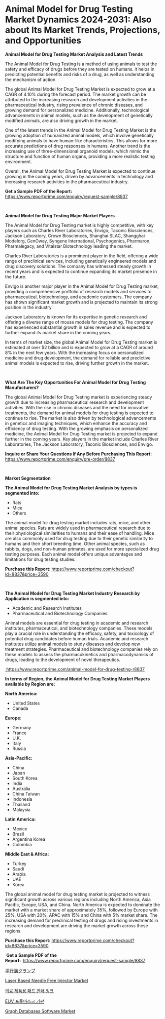 <p><h1>Animal Model for Drug Testing Market Dynamics 2024-2031: Also about Its Market Trends, Projections, and Opportunities</h1></p><p><strong>Animal Model for Drug Testing Market Analysis and Latest Trends</strong></p>
<p><p>The Animal Model for Drug Testing is a method of using animals to test the safety and efficacy of drugs before they are tested on humans. It helps in predicting potential benefits and risks of a drug, as well as understanding the mechanism of action.</p><p>The global Animal Model for Drug Testing Market is expected to grow at a CAGR of 4.10% during the forecast period. The market growth can be attributed to the increasing research and development activities in the pharmaceutical industry, rising prevalence of chronic diseases, and growing demand for personalized medicine. Additionally, technological advancements in animal models, such as the development of genetically modified animals, are also driving growth in the market.</p><p>One of the latest trends in the Animal Model for Drug Testing Market is the growing adoption of humanized animal models, which involve genetically modifying animals to have human-like characteristics. This allows for more accurate predictions of drug responses in humans. Another trend is the increasing use of three-dimensional organoid models, which mimic the structure and function of human organs, providing a more realistic testing environment.</p><p>Overall, the Animal Model for Drug Testing Market is expected to continue growing in the coming years, driven by advancements in technology and increasing research activities in the pharmaceutical industry.</p></p>
<p><strong>Get a Sample PDF of the Report:&nbsp;</strong> <a href="https://www.reportprime.com/enquiry/request-sample/8837">https://www.reportprime.com/enquiry/request-sample/8837</a></p>
<p>&nbsp;</p>
<p><strong>Animal Model for Drug Testing Major Market Players</strong></p>
<p><p>The Animal Model for Drug Testing market is highly competitive, with key players such as Charles River Laboratories, Envigo, Taconic Biosciences, Jackson Laboratory, Crown Biosciences, Shanghai SLAC, Shangghai Modelorg, GenOway, Syngene International, Psychogenics, Pharmaron, Pharmalegacy, and Vitalstar Biotechnology leading the market. </p><p>Charles River Laboratories is a prominent player in the field, offering a wide range of preclinical services, including genetically engineered models and drug discovery solutions. The company has witnessed steady growth in recent years and is expected to continue expanding its market presence in the future.</p><p>Envigo is another major player in the Animal Model for Drug Testing market, providing a comprehensive portfolio of research models and services to pharmaceutical, biotechnology, and academic customers. The company has shown significant market growth and is projected to maintain its strong position in the industry.</p><p>Jackson Laboratory is known for its expertise in genetic research and offering a diverse range of mouse models for drug testing. The company has experienced substantial growth in sales revenue and is expected to further expand its market share in the coming years.</p><p>In terms of market size, the global Animal Model for Drug Testing market is estimated at over $2 billion and is expected to grow at a CAGR of around 8% in the next few years. With the increasing focus on personalized medicine and drug development, the demand for reliable and predictive animal models is expected to rise, driving further growth in the market.</p></p>
<p>&nbsp;</p>
<p><strong>What Are The Key Opportunities For Animal Model for Drug Testing Manufacturers?</strong></p>
<p><p>The global Animal Model for Drug Testing market is experiencing steady growth due to increasing pharmaceutical research and development activities. With the rise in chronic diseases and the need for innovative treatments, the demand for animal models for drug testing is expected to continue to rise. The market is also driven by technological advancements in genetics and imaging techniques, which enhance the accuracy and efficiency of drug testing. With the growing emphasis on personalized medicine, the Animal Model for Drug Testing market is projected to expand further in the coming years. Key players in the market include Charles River Laboratories, The Jackson Laboratory, Taconic Biosciences, and Envigo.</p></p>
<p><strong>Inquire or Share Your Questions If Any Before Purchasing This Report:</strong> <a href="https://www.reportprime.com/enquiry/pre-order/8837">https://www.reportprime.com/enquiry/pre-order/8837</a></p>
<p>&nbsp;</p>
<p><strong>Market Segmentation</strong></p>
<p><strong>The Animal Model for Drug Testing Market Analysis by types is segmented into:</strong></p>
<p><ul><li>Rats</li><li>Mice</li><li>Others</li></ul></p>
<p><p>The animal model for drug testing market includes rats, mice, and other animal species. Rats are widely used in pharmaceutical research due to their physiological similarities to humans and their ease of handling. Mice are also commonly used for drug testing due to their genetic similarity to humans and their short breeding time. Other animal species, such as rabbits, dogs, and non-human primates, are used for more specialized drug testing purposes. Each animal model offers unique advantages and limitations for drug testing studies.</p></p>
<p><strong>Purchase this Report:&nbsp;</strong><a href="https://www.reportprime.com/checkout?id=8837&price=3590">https://www.reportprime.com/checkout?id=8837&price=3590</a></p>
<p>&nbsp;</p>
<p><strong>The Animal Model for Drug Testing Market Industry Research by Application is segmented into:</strong></p>
<p><ul><li>Academic and Research Institutes</li><li>Pharmaceutical and Biotechnology Companies</li></ul></p>
<p><p>Animal models are essential for drug testing in academic and research institutes, pharmaceutical, and biotechnology companies. These models play a crucial role in understanding the efficacy, safety, and toxicology of potential drug candidates before human trials. Academic and research institutes utilize animal models to study diseases and develop new treatment strategies. Pharmaceutical and biotechnology companies rely on these models to assess the pharmacokinetics and pharmacodynamics of drugs, leading to the development of novel therapeutics.</p></p>
<p><a href="https://www.reportprime.com/animal-model-for-drug-testing-r8837">&nbsp;https://www.reportprime.com/animal-model-for-drug-testing-r8837</a></p>
<p><strong>In terms of Region, the Animal Model for Drug Testing Market Players available by Region are:</strong></p>
<p>
    <p> <strong> North America: </strong>
        <ul>
            <li>United States</li>
            <li>Canada</li>
        </ul>
        </p> 
    <p> <strong> Europe: </strong>
        <ul>
            <li>Germany</li>
            <li>France</li>
            <li>U.K.</li>
            <li>Italy</li>
            <li>Russia</li>
        </ul>
        </p> 
    <p> <strong> Asia-Pacific: </strong>
        <ul>
            <li>China</li>
            <li>Japan</li>
            <li>South Korea</li>
            <li>India</li>
            <li>Australia</li>
            <li>China Taiwan</li>
            <li>Indonesia</li>
            <li>Thailand</li>
            <li>Malaysia</li>
        </ul>
        </p> 
    <p> <strong> Latin America: </strong>
        <ul>
            <li>Mexico</li>
            <li>Brazil</li>
            <li>Argentina Korea</li>
            <li>Colombia</li>
        </ul>
        </p> 
    <p> <strong> Middle East & Africa: </strong>
        <ul>
            <li>Turkey</li>
            <li>Saudi</li>
            <li>Arabia</li>
            <li>UAE</li>
            <li>Korea</li>
        </ul>
    </p>
    </p>
<p><p>The global animal model for drug testing market is projected to witness significant growth across various regions including North America, Asia Pacific, Europe, USA, and China. North America is expected to dominate the market with a market share of approximately 35%, followed by Europe with 25%, USA with 20%, APAC with 15% and China with 5% market share. The increasing demand for preclinical testing of drugs and rising investments in research and development are driving the market growth across these regions.</p></p>
<p><strong>Purchase this Report: </strong><a href="https://www.reportprime.com/checkout?id=8837&price=3590">https://www.reportprime.com/checkout?id=8837&price=3590</a></p>
<p>&nbsp;<strong>Get a Sample PDF of the Report:&nbsp;&nbsp;</strong><a href="https://www.reportprime.com/enquiry/request-sample/8837">https://www.reportprime.com/enquiry/request-sample/8837</a></p>
<p><strong></strong></p>
<p><p><a href="https://github.com/laurenreichert/Market-Research-Report-List-2/blob/main/699615477776.md">平行溝クランプ</a></p><p><a href="https://github.com/emnqcawl19/Market-Research-Report-List-1/blob/main/laser-based-needle-free-injector-market.md">Laser Based Needle Free Injector Market</a></p><p><a href="https://github.com/joannescott9078/Market-Research-Report-List-1/blob/main/102213098106.md">의료 제품용 패드 인쇄 잉크</a></p><p><a href="https://github.com/khairinauzunul/Market-Research-Report-List-1/blob/main/906658498162.md">EUV 포토마스크 기판</a></p><p><a href="https://issuu.com/reportprime-2/docs/graph-databases-software-market-size-2030.pptx">Graph Databases Software Market</a></p></p>